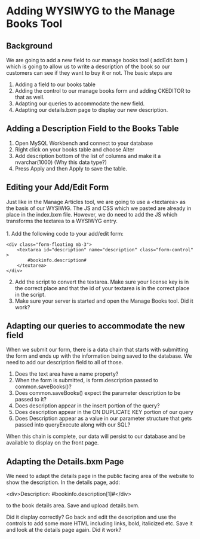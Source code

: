 # Adding WYSIWYG to the Manage Books Tool

## Background

We are going to add a new field to our manage books tool ( addEdit.bxm ) which is going to allow us to write a description of the book so our customers can see if they want to buy it or not. The basic steps are

1. Adding a field to our books table
2. Adding the control to our manage books form and adding CKEDITOR to that as well.&#x20;
3. Adapting our queries to accommodate the new field.&#x20;
4. Adapting our details.bxm page to display our new description.&#x20;

## Adding a Description Field to the Books Table

1. Open MySQL Workbench and connect to your database
2. Right click on your books table and choose Alter
3. Add description bottom of the list of columns and make it a nvarchar(1000) (Why this data type?)
4. Press Apply and then Apply to save the table.

## Editing your Add/Edit Form

Just like in the Manage Articles tool, we are going to use a \<textarea> as the basis of our WYSIWIG. The JS and CSS which we pasted are already in place in the index.bxm file. However, we do need to add the JS which transforms the textarea to a WYSIWYG entry. \
\
1\. Add the following code to your add/edit form:

```
<div class="form-floating mb-3">
    <textarea id="description" name="description" class="form-control" >
        #bookinfo.description#
    </textarea>
</div>
```

2. Add the script to convert the textarea. Make sure your license key is in the correct place and that the id of your textarea is in the correct place in the script.&#x20;
3. Make sure your server is started and open the Manage Books tool. Did it work?

## Adapting our queries to accommodate the new field

When we submit our form, there is a data chain that starts with submitting the form and ends up with the information being saved to the database. We need to add our description field to all of those.&#x20;

1. Does the text area have a name property?
2. When the form is submitted, is form.description passed to common.saveBooks()?
3. Does common.saveBooks() expect the parameter description to be passed to it?
4. Does description appear in the insert portion of the query?
5. Does description appear in the ON DUPLICATE KEY portion of our query
6. Does Description appear as a value in our parameter structure that gets passed into queryExecute along with our SQL?&#x20;

When this chain is complete, our data will persist to our database and be available to display on the front page.&#x20;

## Adapting the Details.bxm Page

We need to adapt the details page in the public facing area of the website to show the description. In the details page, add:

\<div>Description: #bookinfo.description\[1]#\</div>

to the book details area. Save and upload details.bxm.

Did it display correctly? Go back and edit the description and use the controls to add some more HTML including links, bold, italicized etc. Save it and look at the details page again. Did it work?
